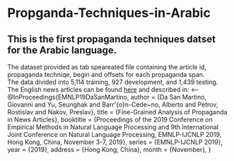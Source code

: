 # Propganda-Techniques-in-Arabic
## This is the first propaganda techniques datset for the Arabic language.
The dataset provided as tab speareated file containing the article id, propaganda techniqe, begin and offsets for each propaganda span.<br/>
The data divided into 5,114 training, 927 development, and 1,439 testing.
The English news articles can be found [here](https://propaganda.qcri.org/fine-grained-propaganda-emnlp.html) and described in: <--
@InProceedings{EMNLP19DaSanMartino,
author = {Da San Martino, Giovanni and
Yu, Seunghak and
Barr\'{o}n-Cede\~no, Alberto and
Petrov, Rostislav and
Nakov, Preslav},
title = {Fine-Grained Analysis of Propaganda in News Articles},
booktitle = {Proceedings of the 2019 Conference on Empirical Methods in Natural Language Processing and 9th International Joint Conference on Natural Language Processing, EMNLP-IJCNLP 2019, Hong Kong, China, November 3-7, 2019},
series = {EMNLP-IJCNLP 2019},
year = {2019},
address = {Hong Kong, China},
month = {November},
}
